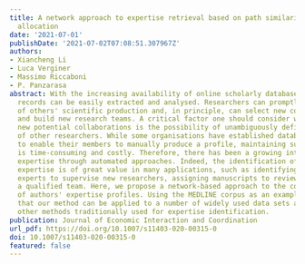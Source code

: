 ```yaml
---
title: A network approach to expertise retrieval based on path similarity and credit
  allocation
date: '2021-07-01'
publishDate: '2021-07-02T07:08:51.307967Z'
authors:
- Xiancheng Li
- Luca Verginer
- Massimo Riccaboni
- P. Panzarasa
abstract: With the increasing availability of online scholarly databases, publication
  records can be easily extracted and analysed. Researchers can promptly keep abreast
  of others' scientific production and, in principle, can select new collaborators
  and build new research teams. A critical factor one should consider when contemplating
  new potential collaborations is the possibility of unambiguously defining the expertise
  of other researchers. While some organisations have established database systems
  to enable their members to manually produce a profile, maintaining such systems
  is time-consuming and costly. Therefore, there has been a growing interest in retrieving
  expertise through automated approaches. Indeed, the identification of researchers'
  expertise is of great value in many applications, such as identifying qualified
  experts to supervise new researchers, assigning manuscripts to reviewers, and forming
  a qualified team. Here, we propose a network-based approach to the construction
  of authors' expertise profiles. Using the MEDLINE corpus as an example, we show
  that our method can be applied to a number of widely used data sets and outperforms
  other methods traditionally used for expertise identification.
publication: Journal of Economic Interaction and Coordination
url_pdf: https://doi.org/10.1007/s11403-020-00315-0
doi: 10.1007/s11403-020-00315-0
featured: false
---
```

